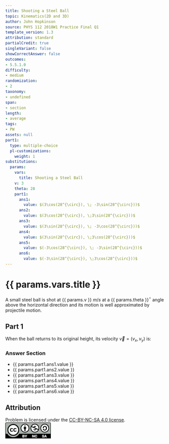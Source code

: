 ```yaml
---
title: Shooting a Steel Ball
topic: Kinematics(2D and 3D)
author: John Hopkinson
source: PHYS 112 2018W1 Practice Final Q1
template_version: 1.3
attribution: standard
partialCredit: true
singleVariant: false
showCorrectAnswer: false
outcomes:
- 5.5.1.0
difficulty:
- medium
randomization:
- 2
taxonomy:
- undefined
span:
- section
length:
- average
tags:
- PW
assets: null
part1:
  type: multiple-choice
  pl-customizations:
    weight: 1
substitutions:
  params:
    vars:
      title: Shooting a Steel Ball
    v: 3
    theta: 28
    part1:
      ans1:
        value: $(3\cos(28^{\circ}), \; -3\sin(28^{\circ}))$
      ans2:
        value: $(3\cos(28^{\circ}), \;3\sin(28^{\circ}))$
      ans3:
        value: $(3\sin(28^{\circ}), \; -3\cos(28^{\circ}))$
      ans4:
        value: $(3\sin(28^{\circ}), \;3\cos(28^{\circ}))$
      ans5:
        value: $(-3\cos(28^{\circ}), \; -3\sin(28^{\circ}))$
      ans6:
        value: $(-3\sin(28^{\circ}), \;3\cos(28^{\circ}))$
---
```

# {{ params.vars.title }}
A small steel ball is shot at {{ params.v }} $m/s$ at a {{ params.theta }}$^{\circ}$ angle above the horizontal direction and its motion is well approximated by projectile motion.

## Part 1

When the ball returns to its original height, its velocity $\overrightarrow{v} = (v_x, v_y)$ is:

### Answer Section

- {{ params.part1.ans1.value }}
- {{ params.part1.ans2.value }}
- {{ params.part1.ans3.value }}
- {{ params.part1.ans4.value }}
- {{ params.part1.ans5.value }}
- {{ params.part1.ans6.value }}

## Attribution

Problem is licensed under the [CC-BY-NC-SA 4.0 license](https://creativecommons.org/licenses/by-nc-sa/4.0/).<br> ![The Creative Commons 4.0 license requiring attribution-BY, non-commercial-NC, and share-alike-SA license.](https://raw.githubusercontent.com/firasm/bits/master/by-nc-sa.png)